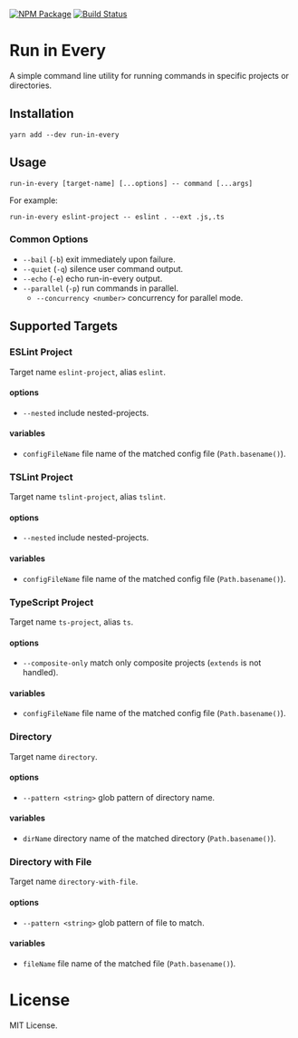[![NPM Package](https://badge.fury.io/js/run-in-every.svg)](https://www.npmjs.com/package/run-in-every)
[![Build Status](https://travis-ci.org/makeflow/run-in-every.svg?branch=master)](https://travis-ci.org/makeflow/run-in-every)

# Run in Every

A simple command line utility for running commands in specific projects or directories.

## Installation

```
yarn add --dev run-in-every
```

## Usage

```
run-in-every [target-name] [...options] -- command [...args]
```

For example:

```
run-in-every eslint-project -- eslint . --ext .js,.ts
```

### Common Options

- `--bail` (`-b`) exit immediately upon failure.
- `--quiet` (`-q`) silence user command output.
- `--echo` (`-e`) echo run-in-every output.
- `--parallel` (`-p`) run commands in parallel.
  - `--concurrency <number>` concurrency for parallel mode.

## Supported Targets

### ESLint Project

Target name `eslint-project`, alias `eslint`.

#### options

- `--nested` include nested-projects.

#### variables

- `configFileName` file name of the matched config file (`Path.basename()`).

### TSLint Project

Target name `tslint-project`, alias `tslint`.

#### options

- `--nested` include nested-projects.

#### variables

- `configFileName` file name of the matched config file (`Path.basename()`).

### TypeScript Project

Target name `ts-project`, alias `ts`.

#### options

- `--composite-only` match only composite projects (`extends` is not handled).

#### variables

- `configFileName` file name of the matched config file (`Path.basename()`).

### Directory

Target name `directory`.

#### options

- `--pattern <string>` glob pattern of directory name.

#### variables

- `dirName` directory name of the matched directory (`Path.basename()`).

### Directory with File

Target name `directory-with-file`.

#### options

- `--pattern <string>` glob pattern of file to match.

#### variables

- `fileName` file name of the matched file (`Path.basename()`).

# License

MIT License.
